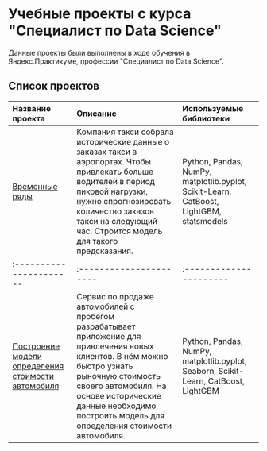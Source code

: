 ﻿# Учебные проекты с курса "Специалист по Data Science"

Данные проекты были выполнены в ходе обучения в Яндекс.Практикуме, профессии "Специалист по Data Science".

## Список проектов



| Название проекта | Описание | Используемые библиотеки | 
| :---------------------- | :---------------------- | :---------------------- |
| [Временные ряды](временные_ряды) | Компания такси собрала исторические данные о заказах такси в аэропортах. Чтобы привлекать больше водителей в период пиковой нагрузки, нужно спрогнозировать количество заказов такси на следующий час. Строится модель для такого предсказания.| Python, Pandas, NumPy, matplotlib.pyplot, Scikit-Learn, CatBoost, LightGBM, statsmodels |
| :---------------------- | :---------------------- | :---------------------- |
| [Построение модели определения стоимости автомобиля](определения_стоимости_автомобиля) | Сервис по продаже автомобилей с пробегом разрабатывает приложение для привлечения новых клиентов. В нём можно быстро узнать рыночную стоимость своего автомобиля. На основе исторические данные необходимо построить модель для определения стоимости автомобиля.| Python, Pandas, NumPy, matplotlib.pyplot, Seaborn, Scikit-Learn, CatBoost, LightGBM |

